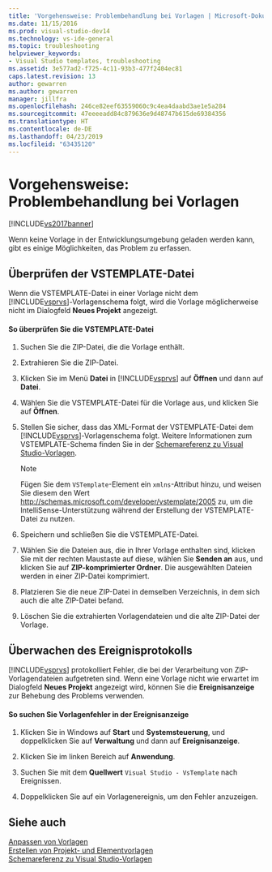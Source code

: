 ```yaml
---
title: 'Vorgehensweise: Problembehandlung bei Vorlagen | Microsoft-Dokumentation'
ms.date: 11/15/2016
ms.prod: visual-studio-dev14
ms.technology: vs-ide-general
ms.topic: troubleshooting
helpviewer_keywords:
- Visual Studio templates, troubleshooting
ms.assetid: 3e577ad2-f725-4c11-93b3-477f2404ec81
caps.latest.revision: 13
author: gewarren
ms.author: gewarren
manager: jillfra
ms.openlocfilehash: 246ce82eef63559060c9c4ea4daabd3ae1e5a284
ms.sourcegitcommit: 47eeeeadd84c879636e9d48747b615de69384356
ms.translationtype: HT
ms.contentlocale: de-DE
ms.lasthandoff: 04/23/2019
ms.locfileid: "63435120"
---
```

# <a name="how-to-troubleshoot-templates"></a>Vorgehensweise: Problembehandlung bei Vorlagen
[!INCLUDE[vs2017banner](../includes/vs2017banner.md)]

Wenn keine Vorlage in der Entwicklungsumgebung geladen werden kann, gibt es einige Möglichkeiten, das Problem zu erfassen.  
  
## <a name="validating-the-vstemplate-file"></a>Überprüfen der VSTEMPLATE-Datei  
 Wenn die VSTEMPLATE-Datei in einer Vorlage nicht dem [!INCLUDE[vsprvs](../includes/vsprvs-md.md)]-Vorlagenschema folgt, wird die Vorlage möglicherweise nicht im Dialogfeld **Neues Projekt** angezeigt.  
  
#### <a name="to-validate-the-vstemplate-file"></a>So überprüfen Sie die VSTEMPLATE-Datei  
  
1. Suchen Sie die ZIP-Datei, die die Vorlage enthält.  
  
2. Extrahieren Sie die ZIP-Datei.  
  
3. Klicken Sie im Menü **Datei** in [!INCLUDE[vsprvs](../includes/vsprvs-md.md)] auf **Öffnen** und dann auf **Datei**.  
  
4. Wählen Sie die VSTEMPLATE-Datei für die Vorlage aus, und klicken Sie auf **Öffnen**.  
  
5. Stellen Sie sicher, dass das XML-Format der VSTEMPLATE-Datei dem [!INCLUDE[vsprvs](../includes/vsprvs-md.md)]-Vorlagenschema folgt. Weitere Informationen zum VSTEMPLATE-Schema finden Sie in der [Schemareferenz zu Visual Studio-Vorlagen](../extensibility/visual-studio-template-schema-reference.md).  
  
    > [!NOTE]
    > Fügen Sie dem `VSTemplate`-Element ein `xmlns`-Attribut hinzu, und weisen Sie diesem den Wert http://schemas.microsoft.com/developer/vstemplate/2005 zu, um die IntelliSense-Unterstützung während der Erstellung der VSTEMPLATE-Datei zu nutzen.  
  
6. Speichern und schließen Sie die VSTEMPLATE-Datei.  
  
7. Wählen Sie die Dateien aus, die in Ihrer Vorlage enthalten sind, klicken Sie mit der rechten Maustaste auf diese, wählen Sie **Senden an** aus, und klicken Sie auf **ZIP-komprimierter Ordner**. Die ausgewählten Dateien werden in einer ZIP-Datei komprimiert.  
  
8. Platzieren Sie die neue ZIP-Datei in demselben Verzeichnis, in dem sich auch die alte ZIP-Datei befand.  
  
9. Löschen Sie die extrahierten Vorlagendateien und die alte ZIP-Datei der Vorlage.  
  
## <a name="monitoring-the-event-log"></a>Überwachen des Ereignisprotokolls  
 [!INCLUDE[vsprvs](../includes/vsprvs-md.md)] protokolliert Fehler, die bei der Verarbeitung von ZIP-Vorlagendateien aufgetreten sind. Wenn eine Vorlage nicht wie erwartet im Dialogfeld **Neues Projekt** angezeigt wird, können Sie die **Ereignisanzeige** zur Behebung des Problems verwenden.  
  
#### <a name="to-locate-template-errors-in-event-viewer"></a>So suchen Sie Vorlagenfehler in der Ereignisanzeige  
  
1. Klicken Sie in Windows auf **Start** und **Systemsteuerung**, und doppelklicken Sie auf **Verwaltung** und dann auf **Ereignisanzeige**.  
  
2. Klicken Sie im linken Bereich auf **Anwendung**.  
  
3. Suchen Sie mit dem **Quellwert** `Visual Studio - VsTemplate` nach Ereignissen.  
  
4. Doppelklicken Sie auf ein Vorlagenereignis, um den Fehler anzuzeigen.  
  
## <a name="see-also"></a>Siehe auch  
 [Anpassen von Vorlagen](../ide/customizing-project-and-item-templates.md)   
 [Erstellen von Projekt- und Elementvorlagen](../ide/creating-project-and-item-templates.md)   
 [Schemareferenz zu Visual Studio-Vorlagen](../extensibility/visual-studio-template-schema-reference.md)
